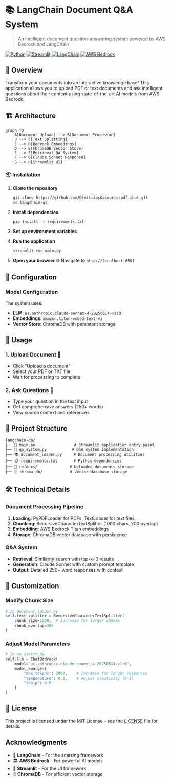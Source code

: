 # 📚 LangChain Document Q&A System

> An intelligent document question-answering system powered by AWS Bedrock and LangChain

[![Python](https://img.shields.io/badge/python-3.8+-blue.svg)](https://www.python.org/downloads/)
[![Streamlit](https://img.shields.io/badge/streamlit-1.28+-red.svg)](https://streamlit.io/)
[![LangChain](https://img.shields.io/badge/langchain-latest-green.svg)](https://python.langchain.com/)
[![AWS Bedrock](https://img.shields.io/badge/AWS-Bedrock-orange.svg)](https://aws.amazon.com/bedrock/)

## 🌟 Overview

Transform your documents into an interactive knowledge base! This application allows you to upload PDF or text documents and ask intelligent questions about their content using state-of-the-art AI models from AWS Bedrock.

## 🏗️ Architecture

```mermaid
graph TD
    A[Document Upload] --> B[Document Processor]
    B --> C[Text Splitting]
    C --> D[Bedrock Embeddings]
    D --> E[ChromaDB Vector Store]
    E --> F[Retrieval QA System]
    F --> G[Claude Sonnet Response]
    G --> H[Streamlit UI]
```

### 📦 Installation

1. **Clone the repository**
   ```bash
   git clone https://github.com/DimitriosKakouris/pdf-chat.git
   cd langchain-qa
   ```

2. **Install dependencies**
   ```bash
   pip install -r requirements.txt
   ```

3. **Set up environment variables**
   

4. **Run the application**
   ```bash
   streamlit run main.py
   ```

5. **Open your browser** 🌐
   Navigate to `http://localhost:8501`

## 🔧 Configuration

### Model Configuration

The system uses:
- **LLM**: `us.anthropic.claude-sonnet-4-20250514-v1:0`
- **Embeddings**: `amazon.titan-embed-text-v1`
- **Vector Store**: ChromaDB with persistent storage

## 📖 Usage

### 1. Upload Document 📄
- Click "Upload a document" 
- Select your PDF or TXT file
- Wait for processing to complete

### 2. Ask Questions 💭
- Type your question in the text input
- Get comprehensive answers (250+ words)
- View source context and references

## 🏢 Project Structure

```
langchain-qa/
├── 📄 main.py                 # Streamlit application entry point
├── 🔧 qa_system.py           # Q&A system implementation
├── 📚 document_loader.py     # Document processing utilities
├── 📋 requirements.txt       # Python dependencies
├── 📁 refdocs/              # Uploaded documents storage
├── 🗄️ chroma_db/            # Vector database storage
```

## 🛠️ Technical Details

### Document Processing Pipeline

1. **Loading**: PyPDFLoader for PDFs, TextLoader for text files
2. **Chunking**: RecursiveCharacterTextSplitter (1000 chars, 200 overlap)
3. **Embedding**: AWS Bedrock Titan embeddings
4. **Storage**: ChromaDB vector database with persistence

### Q&A System

- **Retrieval**: Similarity search with top-k=3 results
- **Generation**: Claude Sonnet with custom prompt template
- **Output**: Detailed 250+ word responses with context

## 🎯 Customization

### Modify Chunk Size
```python
# In document_loader.py
self.text_splitter = RecursiveCharacterTextSplitter(
    chunk_size=1500,  # Increase for larger chunks
    chunk_overlap=300
)
```

### Adjust Model Parameters
```python
# In qa_system.py
self.llm = ChatBedrock(
    model="us.anthropic.claude-sonnet-4-20250514-v1:0",
    model_kwargs={
        "max_tokens": 2000,    # Increase for longer responses
        "temperature": 0.3,    # Adjust creativity (0-1)
        "top_p": 0.9
    }
)
```


## 📜 License

This project is licensed under the MIT License - see the [LICENSE](LICENSE) file for details.

##  Acknowledgments

- 🦜 **LangChain** - For the amazing framework
- 🏛️ **AWS Bedrock** - For powerful AI models  
- 🎨 **Streamlit** - For the UI framework
- 🗄️ **ChromaDB** - For efficient vector storage
